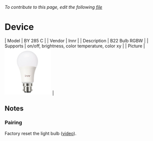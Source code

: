 
*To contribute to this page, edit the following
[file](https://github.com/Koenkk/zigbee2mqtt.io/blob/master/docgen/device_page_notes.js)*

# Device

| Model | BY 285 C  |
| Vendor  | Innr  |
| Description | B22 Bulb RGBW |
| Supports | on/off, brightness, color temperature, color xy |
| Picture | ![../images/devices/BY-285-C.jpg](../images/devices/BY-285-C.jpg) |

## Notes


### Pairing
Factory reset the light bulb ([video](https://www.youtube.com/watch?v=4zkpZSv84H4)).

